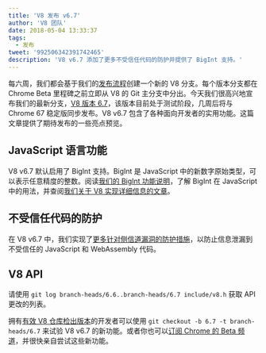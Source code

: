 ```yaml
---
title: 'V8 发布 v6.7'
author: 'V8 团队'
date: 2018-05-04 13:33:37
tags:
  - 发布
tweet: '992506342391742465'
description: 'V8 v6.7 添加了更多不受信任代码的防护并提供了 BigInt 支持。'
---
```

每六周，我们都会基于我们的[发布流程](/docs/release-process)创建一个新的 V8 分支。每个版本分支都在 Chrome Beta 里程碑之前立即从 V8 的 Git 主分支中分出。今天我们很高兴地宣布我们的最新分支，[V8 版本 6.7](https://chromium.googlesource.com/v8/v8.git/+log/branch-heads/6.7)，该版本目前处于测试阶段，几周后将与 Chrome 67 稳定版同步发布。V8 v6.7 包含了各种面向开发者的实用功能。这篇文章提供了期待发布的一些亮点预览。

<!--truncate-->
## JavaScript 语言功能

V8 v6.7 默认启用了 BigInt 支持。BigInt 是 JavaScript 中的新数字原始类型，可以表示任意精度的整数。阅读[我们的 BigInt 功能说明](/features/bigint)，了解 BigInt 在 JavaScript 中的用法，并查阅[我们关于 V8 实现详细信息的文章](/blog/bigint)。

## 不受信任代码的防护

在 V8 v6.7 中，我们实现了[更多针对侧信道漏洞的防护措施](/docs/untrusted-code-mitigations)，以防止信息泄漏到不受信任的 JavaScript 和 WebAssembly 代码。

## V8 API

请使用 `git log branch-heads/6.6..branch-heads/6.7 include/v8.h` 获取 API 更改的列表。

拥有[有效 V8 仓库检出版本](/docs/source-code#using-git)的开发者可以使用 `git checkout -b 6.7 -t branch-heads/6.7` 来试验 V8 v6.7 的新功能。或者你也可以[订阅 Chrome 的 Beta 频道](https://www.google.com/chrome/browser/beta.html)，并很快亲自尝试这些新功能。
